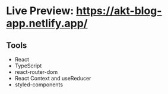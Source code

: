 # Live Preview: https://akt-blog-app.netlify.app/

## Tools

- React
- TypeScript
- react-router-dom
- React Context and useReducer
- styled-components
